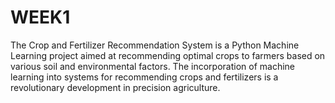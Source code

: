 # WEEK1
The Crop and Fertilizer Recommendation System is a Python Machine Learning project aimed at recommending optimal crops to farmers based on various soil and environmental factors. The incorporation of machine learning into systems for recommending crops and fertilizers is a revolutionary development in precision agriculture. 
